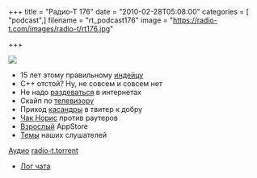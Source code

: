 +++
title = "Радио-Т 176"
date = "2010-02-28T05:08:00"
categories = [ "podcast",]
filename = "rt_podcast176"
image = "https://radio-t.com/images/radio-t/rt176.jpg"

+++

![](https://radio-t.com/images/radio-t/rt176.jpg)

- 15 лет этому правильному [индейцу](http://www.opennet.ru/opennews/art.shtml?num=25540)
- C++ отстой? Ну, не совсем и совсем нет
- Не надо [раздеваться](http://internet.cnews.ru/news/line/index.shtml?2010/02/25/380591) в интернетах
- Скайп по [телевизору](http://cnews.ru/news/top/index.shtml?2010/02/26/380727)
- Приход [касандры](http://www.linux.org.ru/news/clusters/4588335) в твитер к добру
- [Чак Норис](http://www.linux.org.ru/news/security/4586997) против раутеров
- [Взрослый](http://soft.compulenta.ru/508999/) AppStore
- [Темы](/p/2010/02/23/prep-176/) наших слушателей

[Аудио](https://archive.rucast.net/radio-t/media/rt_podcast176.mp3)
[radio-t.torrent](http://www.radio-t.com/torrents/rt_podcast176.mp3.torrent)

* [Лог чата](http://chat.radio-t.com/logs/radio-t-176.html)
<audio src="https://archive.rucast.net/radio-t/media/rt_podcast176.mp3" preload="none"></audio>